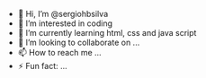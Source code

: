 - 👋 Hi, I’m @sergiohbsilva
- 👀 I’m interested in coding
- 🌱 I’m currently learning html, css and java script
- 💞️ I’m looking to collaborate on ...
- 📫 How to reach me ...
- ⚡ Fun fact: ...

<!---
sergiohbsilva/sergiohbsilva is a ✨ special ✨ repository because its `README.md` (this file) appears on your GitHub profile.
You can click the Preview link to take a look at your changes.
--->
